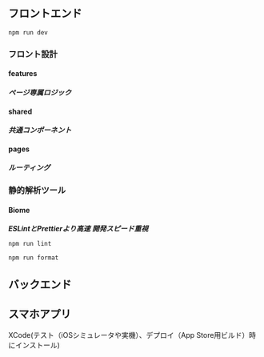 ## フロントエンド
```
npm run dev
```

### フロント設計
#### features
***ページ専属ロジック***

#### shared
***共通コンポーネント***

#### pages
***ルーティング***

### 静的解析ツール
#### Biome
***ESLintとPrettierより高速***
***開発スピード重視***

```
npm run lint

npm run format
```

## バックエンド


## スマホアプリ

XCode(テスト（iOSシミュレータや実機）、デプロイ（App Store用ビルド）時にインストール)
